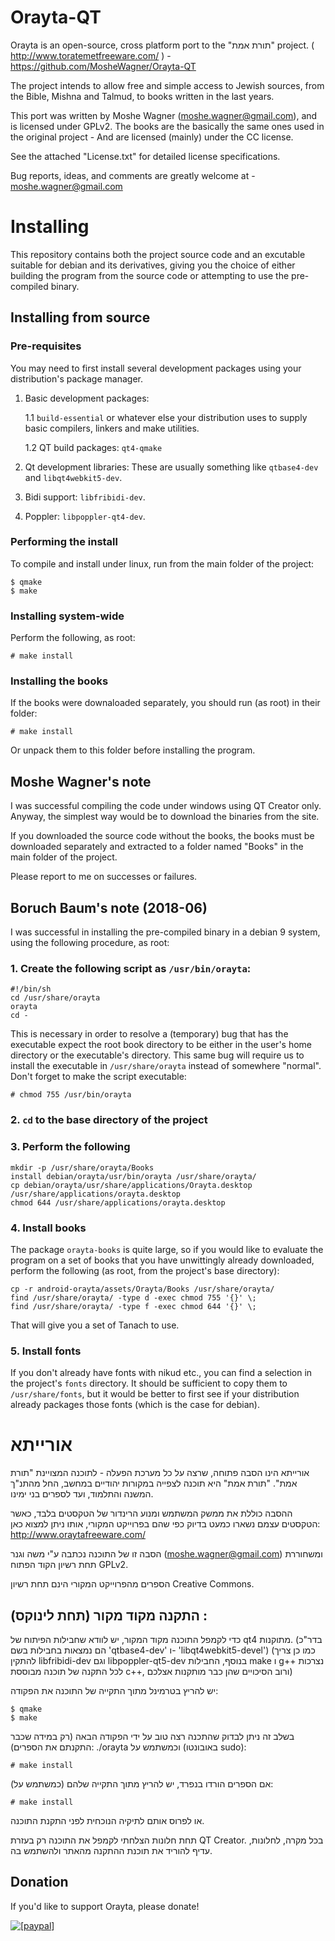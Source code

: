 # Orayta-QT

Orayta is an open-source, cross platform port to the "תורת אמת" project.
( http://www.toratemetfreeware.com/ ) - https://github.com/MosheWagner/Orayta-QT

The project intends to allow free and simple access to Jewish sources, from the Bible, Mishna and Talmud, to books written in the last years.

This port was written by Moshe Wagner (moshe.wagner@gmail.com), and is licensed under GPLv2.
The books are the basically the same ones used in the original project - And are licensed (mainly) under the CC license.

See the attached "License.txt" for detailed license specifications.

Bug reports, ideas, and comments are greatly welcome at -
moshe.wagner@gmail.com

# Installing

This repository contains both the project source code and an excutable suitable for debian and its derivatives, giving you the choice of either building the program from the source code or attempting to use the pre-compiled binary.

## Installing from source

### Pre-requisites

You may need to first install several development packages using your distribution's package manager.

1. Basic development packages:

   1.1 `build-essential` or whatever else your distribution uses to supply basic compilers, linkers and make utilities.

   1.2 QT build packages: `qt4-qmake`

2. Qt development libraries: These are usually something like `qtbase4-dev` and `libqt4webkit5-dev`.

3. Bidi support: `libfribidi-dev`.

4. Poppler: `libpoppler-qt4-dev`.

### Performing the install 

To compile and install under linux, run from the main folder of the project:
```
$ qmake
$ make
```

### Installing system-wide

Perform the following, as root:
```
# make install
```
### Installing the books

If the books were downaloaded separately, you should run (as root) in their folder:
```
# make install
```
Or unpack them to this folder before installing the program.

## Moshe Wagner's note
I was successful compiling the code under windows using QT Creator only. Anyway, the simplest way would be to download the binaries from the site. 

If you downloaded the source code without the books, the books must be downloaded separately and extracted to a folder named "Books" in the main folder of the project.

Please report to me on successes or failures.

## Boruch Baum's note (2018-06)

I was successful in installing the pre-compiled binary in a debian 9 system, using the following procedure, as root:

### 1. Create the following script as `/usr/bin/orayta`:

```
#!/bin/sh
cd /usr/share/orayta
orayta
cd -
```

This is necessary in order to resolve a (temporary) bug that has the executable expect the root book directory to be either in the user's home directory or the executable's directory. This same bug will require us to install the executable in `/usr/share/orayta` instead of somewhere "normal". Don't forget to make the script executable:

```
# chmod 755 /usr/bin/orayta
```

### 2. `cd` to the base directory of the project

### 3. Perform the following
```
mkdir -p /usr/share/orayta/Books
install debian/orayta/usr/bin/orayta /usr/share/orayta/
cp debian/orayta/usr/share/applications/Orayta.desktop /usr/share/applications/orayta.desktop
chmod 644 /usr/share/applications/orayta.desktop
```

### 4. Install books

The package `orayta-books` is quite large, so if you would like to evaluate the program on a set of books that you have unwittingly already downloaded, perform the following (as root, from the project's base directory):

```
cp -r android-orayta/assets/Orayta/Books /usr/share/orayta/
find /usr/share/orayta/ -type d -exec chmod 755 '{}' \;
find /usr/share/orayta/ -type f -exec chmod 644 '{}' \;
```

That will give you a set of Tanach to use.

### 5. Install fonts

If you don't already have fonts with nikud etc., you can find a selection in the project's `fonts` directory. It should be sufficient to copy them to `/usr/share/fonts`, but it would be better to first see if your distribution already packages those fonts (which is the case for debian).

# אורייתא

אורייתא הינו הסבה פתוחה, שרצה על כל מערכת הפעלה - לתוכנה המצויינת "תורת אמת".
"תורת אמת" היא תוכנה לצפייה במקורות יהודיים במחשב, החל מהתנ"ך המשנה והתלמוד, ועד לספרים בני ימינו.

ההסבה כוללת את ממשק המשתמש ומנוע הרינדור של הטקסטים בלבד, כאשר הטקסטים עצמם נשארו כמעט בדיוק כפי שהם בפרוייקט המקורי, אותו ניתן למצוא כאן:
http://www.oraytafreeware.com/

הסבה זו של התוכנה נכתבה ע"י משה וגנר
(moshe.wagner@gmail.com)
ומשחוררת תחת רשיון הקוד הפתוח GPLv2.

הספרים מהפרוייקט המקורי הינם תחת רשיון Creative Commons.

## התקנה מקוד מקור (תחת לינוקס) :
כדי לקמפל התוכנה מקוד המקור, יש לוודא שחבילות הפיתוח של qt4 מתוקנות.
(בדר"כ הם נמצאות בחבילות בשם  'qtbase4-dev' ו- 'libqt4webkit5-devel')
(כמו כן צריך להתקין libfribidi-dev וגם libpoppler-qt5-dev
בנוסף, החבילות make ו g++ נצרכות לכל התקנה של תוכנה מבוססת c++, ורוב הסיכויים שהן כבר מותקנות אצלכם)

יש להריץ בטרמינל מתוך התקייה של התוכנה את הפקודה:
```
$ qmake
$ make
```
בשלב זה ניתן לבדוק שהתכנה רצה טוב על ידי הפקודה הבאה (רק במידה שכבר התקנתם את הספרים):
./orayta
וכמשתמש על (באובונטו sudo):
```
# make install
```
אם הספרים הורדו בנפרד, יש להריץ מתוך התקייה שלהם (כמשתמש על):
```
# make install
```
או לפרוס אותם לתיקיה הנוכחית לפני התקנת התוכנה.


תחת חלונות הצלחתי לקמפל את התוכנה רק בעזרת QT Creator.
בכל מקרה, לחלונות, עדיף להוריד את תוכנת ההתקנה מהאתר ולהשתמש בה.


## Donation

If you'd like to support Orayta, please donate!

<a href="https://www.paypal.com/cgi-bin/webscr?cmd=_s-xclick&hosted_button_id=P8RH8U6ABNJ38"><img src="https://www.paypalobjects.com/en_US/i/btn/btn_donate_LG.gif" alt="[paypal]" /></a>




